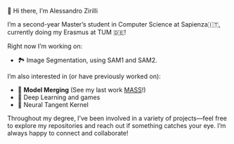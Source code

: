 
<!--
**alexzilligmm/alexzilligmm** is a ✨ _special_ ✨ repository because its `README.md` (this file) appears on your GitHub profile.

Here are some ideas to get you started:

- 🔭 I’m currently working on ...
- 🌱 I’m currently learning ...
- 👯 I’m looking to collaborate on ...
- 🤔 I’m looking for help with ...
- 💬 Ask me about ...
- 📫 How to reach me: ...
- 😄 Pronouns: ...
- ⚡ Fun fact: ...
-->

👋 Hi there, I’m Alessandro Zirilli

I’m a second-year Master’s student in Computer Science at Sapienza🇮🇹, currently doing my Erasmus at TUM 🇩🇪!

Right now I’m working on:

- 🏞️ Image Segmentation, using SAM1 and SAM2.

I’m also interested in (or have previously worked on):

- 🧬 **Model Merging** (See my last work [MASS](https://arxiv.org/abs/2504.05342)!)
- 🎲 Deep Learning and games
- 🧮 Neural Tangent Kernel

Throughout my degree, I’ve been involved in a variety of projects—feel free to explore my repositories and reach out if something catches your eye. I’m always happy to connect and collaborate!

